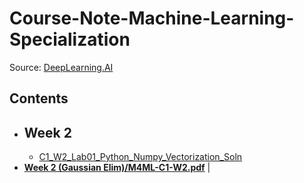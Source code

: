 # Course-Note-Machine-Learning-Specialization  
Source: [DeepLearning.AI](https://DeepLearning.AI/)  
## Contents  
- ## Week 2
  - [C1_W2_Lab01_Python_Numpy_Vectorization_Soln](Machine%20Learning%20Specialization/Supervised%20Machine%20Learning%20Regression%20and%20Classification/Week%202/C1_W2_Lab01_Python_Numpy_Vectorization_Soln)  
- [**Week 2 (Gaussian Elim)/M4ML-C1-W2.pdf**](Week%202%20(Gaussian%20Elim)/M4ML-C1-W2.pdf)  |  
